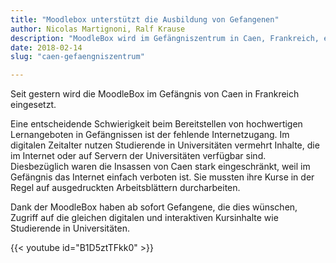 ```yaml
---
title: "Moodlebox unterstützt die Ausbildung von Gefangenen"
author: Nicolas Martignoni, Ralf Krause
description: "MoodleBox wird im Gefängniszentrum in Caen, Frankreich, eingesetzt, um die Ausbildung von Gefangenen zu unterstützen."
date: 2018-02-14
slug: "caen-gefaengniszentrum"

---
```

Seit gestern wird die MoodleBox im Gefängnis von Caen in Frankreich eingesetzt.

Eine entscheidende Schwierigkeit beim Bereitstellen von hochwertigen Lernangeboten in Gefängnissen ist der fehlende Internetzugang. Im digitalen Zeitalter nutzen Studierende in Universitäten vermehrt Inhalte, die im Internet oder auf Servern der Universitäten verfügbar sind. Diesbezüglich waren die Insassen von Caen stark eingeschränkt, weil im Gefängnis das Internet einfach verboten ist. Sie mussten ihre Kurse in der Regel auf ausgedruckten Arbeitsblättern durcharbeiten.

Dank der MoodleBox haben ab sofort Gefangene, die dies wünschen, Zugriff auf die gleichen digitalen und interaktiven Kursinhalte wie Studierende in Universitäten. 

{{< youtube id="B1D5ztTFkk0" >}}

